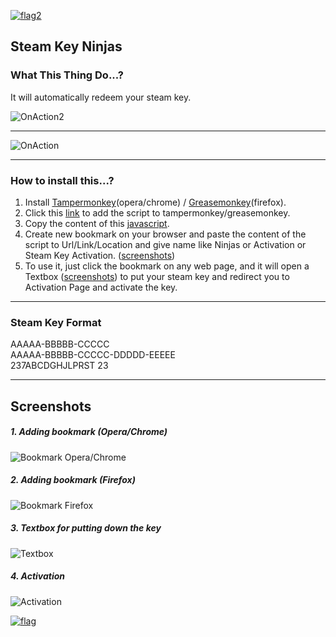 [![flag2](https://s05.flagcounter.com/mini/QkT3ad/bg_FFFFFF/txt_000000/border_CCCCCC/flags_0)](http://bit.ly/QkT3ad)
## Steam Key Ninjas

### What This Thing Do...?
It will automatically redeem your steam key.

![OnAction2](https://github.com/mahadi22/Steam-Key-Ninjas/blob/master/picture/onAction2.gif?raw=true)

---

![OnAction](https://github.com/mahadi22/Steam-Key-Ninjas/blob/master/picture/onAction.gif?raw=true)  

---

### How to install this...?
1. Install [Tampermonkey](https://chrome.google.com/webstore/detail/tampermonkey/dhdgffkkebhmkfjojejmpbldmpobfkfo)(opera/chrome) / [Greasemonkey](https://addons.mozilla.org/en-US/firefox/addon/greasemonkey/)(firefox).
2. Click this [link](https://github.com/mahadi22/Steam-Key-Ninjas/raw/master/SteamKeyNinjas.user.js) to add the script to tampermonkey/greasemonkey.                             
3. Copy the content of this [javascript](https://github.com/mahadi22/Steam-Key-Ninjas/raw/master/Bookmark.js).
4. Create new bookmark on your browser and paste the content of the script to Url/Link/Location and give name like Ninjas or Activation or Steam Key Activation. ([screenshots](https://github.com/mahadi22/Steam-Key-Ninjas#1-adding-bookmark-operachrome))
5. To use it, just click the bookmark on any web page, and it will open a Textbox ([screenshots](https://github.com/mahadi22/Steam-Key-Ninjas#3-textbox-for-putting-down-the-key)) to put your steam key and redirect you to Activation Page and activate the key.

---

### Steam Key Format
AAAAA-BBBBB-CCCCC                
AAAAA-BBBBB-CCCCC-DDDDD-EEEEE                 
237ABCDGHJLPRST 23    

---

## Screenshots
##### 1. Adding bookmark (Opera/Chrome)                                   
![Bookmark Opera/Chrome](https://github.com/mahadi22/Steam-Key-Ninjas/blob/master/picture/operaChromeBookmark.png?raw=true)  

##### 2. Adding bookmark (Firefox)
![Bookmark Firefox](https://github.com/mahadi22/Steam-Key-Ninjas/blob/master/picture/firefoxBookmark.png?raw=true)  

##### 3. Textbox for putting down the key                                     
![Textbox](https://github.com/mahadi22/Steam-Key-Ninjas/blob/master/picture/textbox.png?raw=true)

##### 4. Activation                
![Activation](https://github.com/mahadi22/Steam-Key-Ninjas/blob/master/picture/activation.png?raw=true)



[![flag](https://s04.flagcounter.com/mini/XVpR/bg_FFFFFF/txt_000000/border_CCCCCC/flags_0/)](https://info.flagcounter.com/XVpR)
